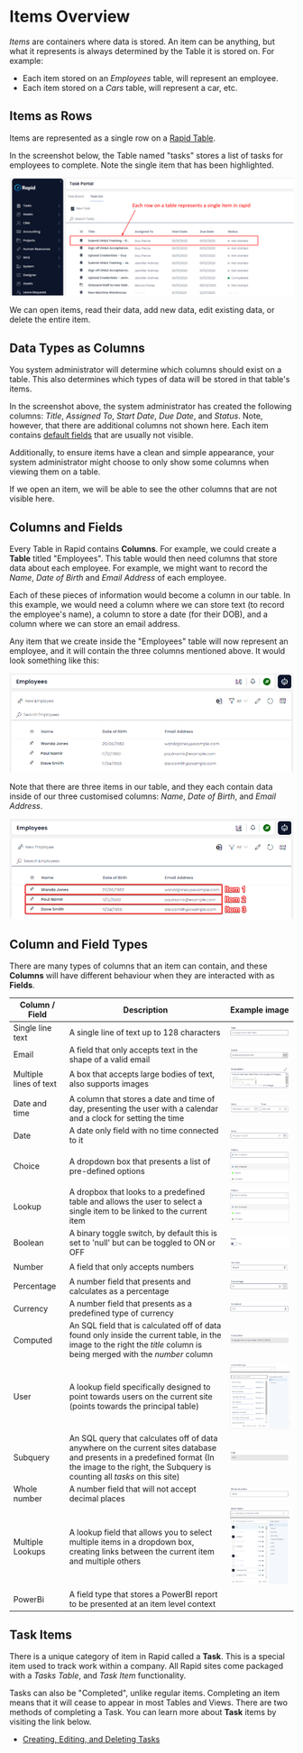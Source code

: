 # Items Overview

*Items* are containers where data is stored. An item can be anything, but what it represents is always determined by the Table it is stored on. For example:
- Each item stored on an *Employees* table, will represent an employee.
- Each item stored on a *Cars* table, will represent a car, etc.

## Items as Rows

Items are represented as a single row on a [Rapid Table](</docs/Rapid/3-User Manual/2-Explorer/1-Tables/1-viewing-data-using-tables/1-viewing-data-using-tables.md>).

In the screenshot below, the Table named "tasks" stores a list of tasks for employees to complete. Note the single item that has been highlighted.

![A single item highlighted on a Rapid table](<a single item highlighted on a table.png>)

We can open items, read their data, add new data, edit existing data, or delete the entire item.

## Data Types as Columns

You system administrator will determine which columns should exist on a table. This also determines which types of data will be stored in that table's items.

In the screenshot above, the system administrator has created the following columns: *Title*, *Assigned To*, *Start Date*, *Due Date*, and *Status*. Note, however, that there are additional columns not shown here. Each item contains [default fields](</docs/Rapid/3-User Manual/2-Explorer/1-Tables/4-default-fields/4-default-fields.md>) that are usually not visible. 

Additionally, to ensure items have a clean and simple appearance, your system administrator might choose to only show some columns when viewing them on a table.

If we open an item, we will be able to see the other columns that are not visible here.

## Columns and Fields

Every Table in Rapid contains **Columns**. For example, we could create a **Table** titled "Employees". This table would then need columns that store data about each employee. For example, we might want to record the *Name*, *Date of Birth* and *Email Address* of each employee.

Each of these pieces of information would become a column in our table. In this example, we would need a column where we can store text (to record the employee's name), a column to store a date (for their DOB), and a column where we can store an email address.

Any item that we create inside the "Employees" table will now represent an employee, and it will contain the three columns mentioned above. It would look something like this:

![A screenshot that provides an example table as described above. It is titled "Employees" and contains three columns: Name, DOB, and Email. The table contains some example data, where a fake name, DOB, and Email have been filled in.](<Items Example.png>)

Note that there are three items in our table, and they each contain data inside of our three customised columns: *Name*, *Date of Birth*, and *Email Address*.

![This is the same screenshot as before, but now it is annotated in red. Three red boxes show that each item in a table resembles a row, and each piece of data resembles a column. The three example items are labelled: item 1, item 2, item 3, to help indicate that they are all separate entities.](<Items Example Rows.png>)

## Column and Field Types

There are many types of columns that an item can contain, and these **Columns** will have different behaviour when they are interacted with as **Fields**.

|Column / Field               |   Description                                                                                                                     |   Example image      
|---                    |---                                                                                                                                |---             
|Single line text       |A single line of text up to 128 characters                                                                                         |![alt text](<Single line text.png>)
|Email                  |A field that only accepts text in the shape of a valid email                                                                       |![alt text](Email.png)
|Multiple lines of text |A box that accepts large bodies of text, also supports images                                                                      |![alt text](<Multi line text.png>)
|Date and time          |A column that stores a date and time of day, presenting the user with a calendar and a clock for setting the time                  |![alt text](<Date and time.png>)
|Date                   |A date only field with no time connected to it                                                                                     |![alt text](Date.png)
|Choice                 |A dropdown box that presents a list of pre-defined options                                                                         |![alt text](Choice.png)
|Lookup                 |A dropbox that looks to a predefined table and allows the user to select a single item to be linked to the current item            |![alt text](Lookup.png)
|Boolean                |A binary toggle switch, by default this is set to 'null' but can be toggled to ON or OFF                                            |![alt text](Bool.png)
|Number                 |A field that only accepts numbers                                                                                                  |![alt text](Number.png)
|Percentage             |A number field that presents and calculates as a percentage                                                                        |![alt text](Percentage.png)
|Currency               |A number field that presents as a predefined type of currency                                                                      |![alt text](Currency.png)
|Computed               |An SQL field that is calculated off of data found only inside the current table, in the image to the right the *title* column is being merged with the  *number*  column      |![alt text](computed.png)
|User                   |A lookup field specifically designed to point towards users on the current site (points towards the principal table)               |![alt text](User.png)
|Subquery               |An SQL query that calculates off of data anywhere on the current sites database and presents in a predefined format (In the image to the right, the Subquery is counting all *tasks* on this site)                                                                                                                          |![alt text](Subquery.png)
|Whole number           |A number field that will not accept decimal places                                                                                 |![alt text](<Whole number.png>)
|Multiple Lookups       |A lookup field that allows you to select multiple items in a dropdown box, creating links between the current item and multiple others|![alt text](<Multi lookup.png>)
|PowerBi                |A field type that stores a PowerBI report to be presented at an item level context                                                  |

## Task Items

There is a unique category of item in Rapid called a **Task**. This is a special item used to track work within a company. All Rapid sites come packaged with a *Tasks Table*, and *Task Item* functionality.

Tasks can also be "Completed", unlike regular items. Completing an item means that it will cease to appear in most Tables and Views. There are two methods of completing a Task. You can learn more about **Task** items by visiting the link below.

- [Creating, Editing, and Deleting Tasks](</docs/Rapid/2-Rapid Standard/1-Tasks/creating-editing-and-deleting-tasks.md>)

